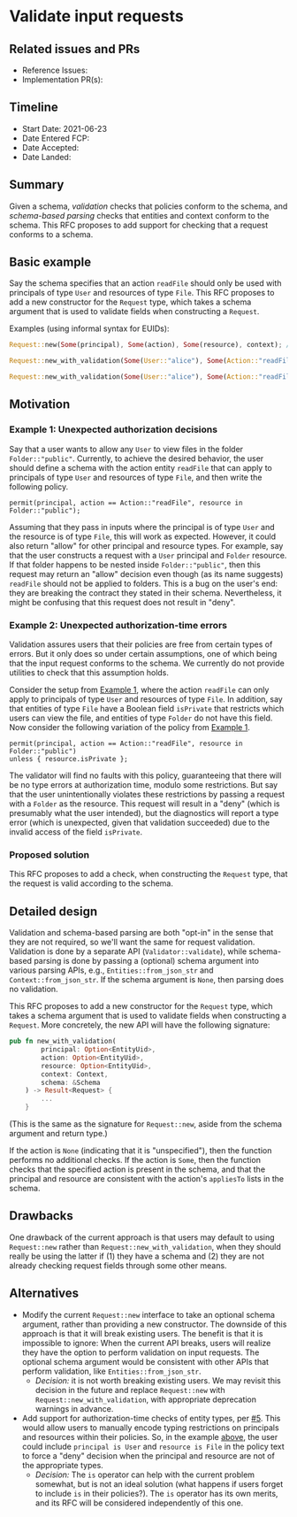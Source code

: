 # Validate input requests

## Related issues and PRs

- Reference Issues:
- Implementation PR(s):

## Timeline

- Start Date: 2021-06-23
- Date Entered FCP:
- Date Accepted:
- Date Landed:

## Summary

Given a schema, _validation_ checks that policies conform to the schema, and _schema-based parsing_ checks that entities and context conform to the schema.
This RFC proposes to add support for checking that a request conforms to a schema.

## Basic example

Say the schema specifies that an action `readFile` should only be used with principals of type `User` and resources of type `File`.
This RFC proposes to add a new constructor for the `Request` type, which takes a schema argument that is used to validate fields when constructing a `Request`.

Examples (using informal syntax for EUIDs):

```rust
Request::new(Some(principal), Some(action), Some(resource), context); // original API; unchanged by this RFC

Request::new_with_validation(Some(User::"alice"), Some(Action::"readFile"), Some(File::"secret_file.txt"), context, schema); // returns a Request

Request::new_with_validation(Some(User::"alice"), Some(Action::"readFile"), Some(Folder::"some_folder"), context, schema); // returns an error (invalid resource)
```

## Motivation

### Example 1: Unexpected authorization decisions

Say that a user wants to allow any `User` to view files in the folder `Folder::"public"`.
Currently, to achieve the desired behavior, the user should define a schema with the action entity `readFile` that can apply to principals of type `User` and resources of type `File`, and then write the following policy.

```
permit(principal, action == Action::"readFile", resource in Folder::"public");
```

Assuming that they pass in inputs where the principal is of type `User` and the resource is of type `File`, this will work as expected.
However, it could also return "allow" for other principal and resource types.
For example, say that the user constructs a request with a `User` principal and `Folder` resource.
If that folder happens to be nested inside `Folder::"public"`, then this request may return an "allow" decision even though (as its name suggests) `readFile` should not be applied to folders.
This is a bug on the user's end: they are breaking the contract they stated in their schema.
Nevertheless, it might be confusing that this request does not result in "deny".

### Example 2: Unexpected authorization-time errors

Validation assures users that their policies are free from certain types of errors.
But it only does so under certain assumptions, one of which being that the input request conforms to the schema.
We currently do not provide utilities to check that this assumption holds.

Consider the setup from [Example 1](#example-1-unexpected-authorization-decisions), where the action `readFile` can only apply to principals of type `User` and resources of type `File`.
In addition, say that entities of type `File` have a Boolean field `isPrivate` that restricts which users can view the file, and entities of type `Folder` do not have this field.
Now consider the following variation of the policy from [Example 1](#example-1-unexpected-authorization-decisions).

```
permit(principal, action == Action::"readFile", resource in Folder::"public")
unless { resource.isPrivate };
```

The validator will find no faults with this policy, guaranteeing that there will be no type errors at authorization time, modulo some restrictions.
But say that the user unintentionally violates these restrictions by passing a request with a `Folder` as the resource.
This request will result in a "deny" (which is presumably what the user intended), but the diagnostics will report a type error (which is unexpected, given that validation succeeded) due to the invalid access of the field `isPrivate`.

### Proposed solution

This RFC proposes to add a check, when constructing the `Request` type, that the request is valid according to the schema.

## Detailed design

Validation and schema-based parsing are both "opt-in" in the sense that they are not required, so we'll want the same for request validation.
Validation is done by a separate API (`Validator::validate`), while schema-based parsing is done by passing a (optional) schema argument into various parsing APIs, e.g., `Entities::from_json_str` and `Context::from_json_str`.
If the schema argument is `None`, then parsing does no validation.

This RFC proposes to add a new constructor for the `Request` type, which takes a schema argument that is used to validate fields when constructing a `Request`.
More concretely, the new API will have the following signature:

```rust
pub fn new_with_validation(
        principal: Option<EntityUid>,
        action: Option<EntityUid>,
        resource: Option<EntityUid>,
        context: Context,
        schema: &Schema
    ) -> Result<Request> {
        ...
    }
```

(This is the same as the signature for `Request::new`, aside from the schema argument and return type.)

If the action is `None` (indicating that it is "unspecified"), then the function performs no additional checks.
If the action is `Some`, then the function checks that the specified action is present in the schema, and that the principal and resource are consistent with the action's `appliesTo` lists in the schema.

## Drawbacks

One drawback of the current approach is that users may default to using `Request::new` rather than `Request::new_with_validation`, when they should really be using the latter if (1) they have a schema and (2) they are not already checking request fields through some other means.

## Alternatives

- Modify the current `Request::new` interface to take an optional schema argument, rather than providing a new constructor. The downside of this approach is that it will break existing users. The benefit is that it is impossible to ignore: When the current API breaks, users will realize they have the option to perform validation on input requests. The optional schema argument would be consistent with other APIs that perform validation, like `Entities::from_json_str`.
  - _Decision:_ it is not worth breaking existing users. We may revisit this decision in the future and replace `Request::new` with `Request::new_with_validation`, with appropriate deprecation warnings in advance.
- Add support for authorization-time checks of entity types, per [#5](https://github.com/cedar-policy/rfcs/pull/5).
This would allow users to manually encode typing restrictions on principals and resources within their policies.
So, in the example [above](#motivation), the user could include `principal is User` and `resource is File` in the policy text to force a "deny" decision when the principal and resource are not of the appropriate types.
  - _Decision:_ The `is` operator can help with the current problem somewhat, but is not an ideal solution (what happens if users forget to include `is` in their policies?). The `is` operator has its own merits, and its RFC will be considered independently of this one.
